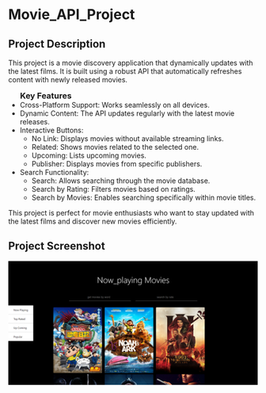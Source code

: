 # Movie_API_Project
<h2>Project Description</h2>
<p>This project is a movie discovery application that dynamically updates with the latest films. It is built using a robust API that automatically refreshes content with newly released movies.</p>
<ul><h3 style="padding: 0px ; margin:0px">Key Features</h3>
    <li>Cross-Platform Support: Works seamlessly on all devices.</li>
    <li>Dynamic Content: The API updates regularly with the latest movie releases.</li>
    <li>Interactive Buttons:
        <ul>
            <li>No Link: Displays movies without available streaming links.</li>
            <li>Related: Shows movies related to the selected one.</li>
            <li>Upcoming: Lists upcoming movies.</li>
            <li>Publisher: Displays movies from specific publishers.</li>
        </ul>
    </li>
    <li>Search Functionality:<ul>
        <li>Search: Allows searching through the movie database.</li>
        <li>Search by Rating: Filters movies based on ratings.</li>
        <li>Search by Movies: Enables searching specifically within movie titles.</li>
    </ul>
    </li>
</ul>

<p>This project is perfect for movie enthusiasts who want to stay updated with the latest films and discover new movies efficiently.</p>

<h2>Project Screenshot</h2>
<img src="./images/GitHub.png">